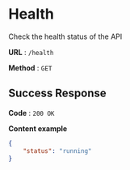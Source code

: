 # Health 
Check the health status of the API

**URL** : `/health`

**Method** : `GET`

## Success Response

**Code** : `200 OK`

**Content example**

```json
{
    "status": "running"
}
```